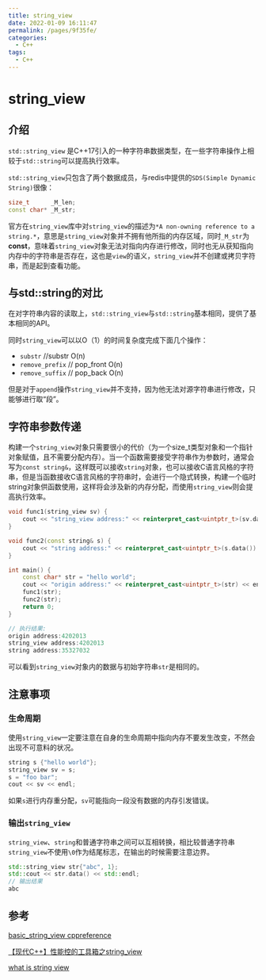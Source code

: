 ```yaml
---
title: string_view
date: 2022-01-09 16:11:47
permalink: /pages/9f35fe/
categories:
  - C++
tags:
  - C++
---
```

# string_view

## 介绍

`std::string_view` 是C++17引入的一种字符串数据类型，在一些字符串操作上相较于`std::string`可以提高执行效率。

`std::string_view`只包含了两个数据成员，与redis中提供的`SDS(Simple Dynamic String)`很像：

```cpp
size_t	    _M_len;
const char* _M_str;
```

官方在`string_view`库中对`string_view`的描述为`*A non-owning reference to a string.*`，意思是`string_view`对象并不拥有他所指的内存区域，同时`_M_str`为**const**，意味着`string_view`对象无法对指向内存进行修改，同时也无从获知指向内存中的字符串是否存在，这也是`view`的语义，`string_view`并不创建或拷贝字符串，而是起到查看功能。



## 与std::string的对比

在对字符串内容的读取上，`std::string_view`与`std::string`基本相同，提供了基本相同的API。

同时`string_view`可以以O（1）的时间复杂度完成下面几个操作：

- `substr`				   //substr O(n)
- `remove_prefix` // pop_front O(n)
- `remove_suffix` // pop_back O(n)

但是对于`append`操作`string_view`并不支持，因为他无法对源字符串进行修改，只能够进行取“段”。



## 字符串参数传递

构建一个`string_view`对象只需要很小的代价（为一个size_t类型对象和一个指针对象赋值，且不需要分配内存）。当一个函数需要接受字符串作为参数时，通常会写为`const string&`，这样既可以接收`string`对象，也可以接收C语言风格的字符串，但是当函数接收C语言风格的字符串时，会进行一个隐式转换，构建一个临时string对象供函数使用，这样将会涉及新的内存分配，而使用`string_view`则会提高执行效率。

```cpp
void func1(string_view sv) {
    cout << "string_view address:" << reinterpret_cast<uintptr_t>(sv.data()) << endl;
}

void func2(const string& s) {
    cout << "string address:" << reinterpret_cast<uintptr_t>(s.data()) << endl;
}

int main() {
    const char* str = "hello world";
    cout << "origin address:" << reinterpret_cast<uintptr_t>(str) << endl;
    func1(str);
    func2(str);
    return 0;
}

// 执行结果:
origin address:4202013
string_view address:4202013
string address:35327032
```

可以看到`string_view`对象内的数据与初始字符串`str`是相同的。



## 注意事项

### 生命周期

使用`string_view`一定要注意在自身的生命周期中指向内存不要发生改变，不然会出现不可意料的状况。

```cpp
string s {"hello world"};
string_view sv = s;
s = "foo bar";
cout << sv << endl;
```

如果`s`进行内存重分配，`sv`可能指向一段没有数据的内存引发错误。

### 输出`string_view`

`string_view`、`string`和普通字符串之间可以互相转换，相比较普通字符串`string_view`不使用`\0`作为结尾标志，在输出的时候需要注意边界。

```cpp
std::string_view str{"abc", 1};
std::cout << str.data() << std::endl;
// 输出结果
abc
```



## 参考

[basic_string_view cppreference](https://en.cppreference.com/w/cpp/string/basic_string_view)

[【现代C++】性能控的工具箱之string_view](https://segmentfault.com/a/1190000018387368)

[what is string view](https://stackoverflow.com/questions/20803826/what-is-string-view)

